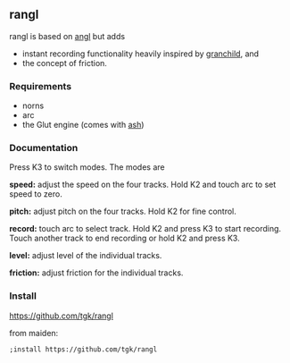 ## rangl

rangl is based on [angl](https://github.com/tehn/ash) but adds

- instant recording functionality heavily inspired by
  [granchild](https://llllllll.co/t/granchild/41894), and
- the concept of friction.

### Requirements

- norns
- arc
- the Glut engine (comes with [ash](https://github.com/tehn/ash))

### Documentation

Press K3 to switch modes. The modes are

**speed:** adjust the speed on the four tracks. Hold K2 and touch arc
to set speed to zero.

**pitch:** adjust pitch on the four tracks. Hold K2 for fine control.

**record:** touch arc to select track. Hold K2 and press K3 to start
recording. Touch another track to end recording or hold K2 and press
K3.

**level:** adjust level of the individual tracks.

**friction:** adjust friction for the individual tracks.

### Install

https://github.com/tgk/rangl

from maiden:

```
;install https://github.com/tgk/rangl
```
